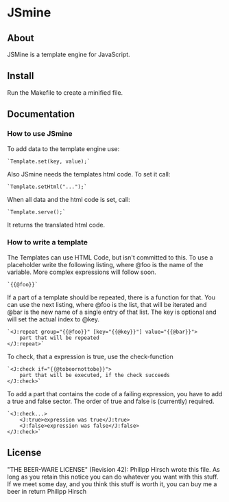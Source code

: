 # JSmine

## About
JSMine is a template engine for JavaScript.

## Install
Run the Makefile to create a minified file.

## Documentation
### How to use JSmine
To add data to the template engine use:

	`Template.set(key, value);`

Also JSmine needs the templates html code.
To set it call:

	`Template.setHtml("...");`

When all data and the html code is set, call:

	`Template.serve();`

It returns the translated html code.

### How to write a template
The Templates can use HTML Code, but isn't committed to this.
To use a placeholder write the following listing, where @foo is the name of the variable.
More complex expressions will follow soon.

	`{{@foo}}`

If a part of a template should be repeated, there is a function for that.
You can use the next listing, where @foo is the list, that will be iterated and @bar is the new name of a single entry of that list.
The key is optional and will set the actual index to @key.

	`<J:repeat group="{{@foo}}" [key="{{@key}}"] value="{{@bar}}">
		part that will be repeated
	</J:repeat>`

To check, that a expression is true, use the check-function

	`<J:check if="{{@tobeornottobe}}">
		part that will be executed, if the check succeeds
	</J:check>`

To add a part that contains the code of a failing expression, you have to add a true and false sector.
The order of true and false is (currently) required.

	`<J:check...>
		<J:true>expression was true</J:true>
		<J:false>expression was false</J:false>
	</J:check>`

## License
"THE BEER-WARE LICENSE" (Revision 42):
Philipp Hirsch wrote this file. As long as you retain this notice you
can do whatever you want with this stuff. If we meet some day, and you think
this stuff is worth it, you can buy me a beer in return Philipp Hirsch
